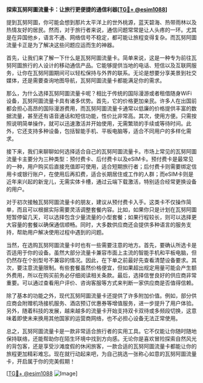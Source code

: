 **探索瓦努阿圖流量卡：让旅行更便捷的通信利器[[TG💪+ @esim1088](https://t.me/s/esim1088)]**

提到瓦努阿圖，你可能会想到那片太平洋上的世外桃源，蓝天碧海、热带雨林以及热情友好的居民。然而，对于旅行者来说，通信问题常常是让人头疼的一环。尤其是在异国他乡，语言不通、网络信号不稳定，都可能让旅程变得复杂。而瓦努阿圖流量卡正是为了解决这些问题应运而生的神器。

首先，让我们来了解一下什么是瓦努阿圖流量卡。简单来说，这是一种专为前往瓦努阿圖旅行的人设计的移动通信产品。它能够提供当地的电话、短信以及互联网服务，让你在瓦努阿圖期间可以轻松保持与外界的联系。无论是想要分享美景到社交媒体，还是需要查询地图导航，瓦努阿圖流量卡都能满足你的需求。

那么，为什么选择瓦努阿圖流量卡呢？相比于传统的国际漫游或者租借随身WiFi设备，瓦努阿圖流量卡具有诸多优势。首先，它的价格更加亲民。许多人在出国前都会担心高昂的国际漫游费用，而瓦努阿圖流量卡通常以低廉的价格提供丰富的数据流量，甚至还有语音通话和短信功能，性价比非常高。其次，使用方便。只需按照说明简单操作，就可以迅速激活并开始使用，无需繁琐的手续或等待时间。此外，它还支持多种设备，包括智能手机、平板电脑等，适合不同用户的多样化需求。

接下来，我们来聊聊如何选择适合自己的瓦努阿圖流量卡。市场上常见的瓦努阿圖流量卡主要分为三种类型：预付费卡、后付费卡以及eSIM卡。预付费卡是最常见的一种，用户购买后直接充值即可使用，适合短期旅行者；后付费卡则需要绑定信用卡或银行账户，在使用后再扣费，适合长期居住或工作的人群；而eSIM卡则是近年来兴起的新宠儿，无需实体卡槽，通过云端下载激活，特别适合经常更换设备的用户。

对于初次接触瓦努阿圖流量卡的朋友，建议从预付费卡入手。这类卡不仅操作简单，而且可以根据实际需要灵活调整套餐内容。比如，如果你只是计划在瓦努阿圖短暂停留几天，可以选择包含少量流量的小型套餐；如果行程较长，则可以选择更大容量的套餐以确保通信顺畅。同时，大多数供应商还会提供多种语言的服务支持，帮助用户解决使用过程中遇到的问题。

当然，在选购瓦努阿圖流量卡时也有一些需要注意的地方。首先，要确认所选卡是否适用于你的设备。虽然大部分流量卡兼容市面上主流的智能手机和平板电脑，但仍然存在个别型号不兼容的情况。因此，在下单之前最好先查看清楚设备要求。其次，要注意流量限制。有些套餐虽然价格便宜，但如果超出规定用量可能会产生额外费用，所以在购买前务必仔细阅读相关条款。最后，选择信誉良好的供应商非常重要。可以通过查看用户评价、咨询客服等方式来判断一家供应商是否值得信赖。

除了基本的功能之外，现代瓦努阿圖流量卡还提供了许多附加价值。例如，部分供应商会附赠机场接机服务、酒店预订优惠券等增值服务，进一步提升了用户体验。另外，随着科技的发展，越来越多的流量卡开始支持双卡双待或多频段切换，这意味着即使未来换用其他国家的运营商网络，也不必担心设备无法正常使用。

总之，瓦努阿圖流量卡是一款非常适合旅行者的实用工具。它不仅能让你随时随地保持联络，还能帮助你在陌生环境中找到方向感。无论你是喜欢冒险探索自然风光的背包客，还是享受沙滩度假的休闲旅客，一款合适的瓦努阿圖流量卡都能让你的旅程更加精彩难忘。现在就行动起来吧，为自己挑选一张称心如意的瓦努阿圖流量卡，开启属于你的完美假期！

[[TG💪+ @esim1088](https://t.me/s/esim1088) ![Image](https://i.postimg.cc/4NQfJmqS/Snipaste-2025-05-13-00-14-12.png)]